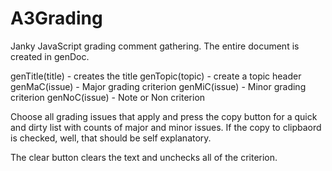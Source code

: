 # A3Grading

Janky JavaScript grading comment gathering. The entire document is created in genDoc. 

genTitle(title) - creates the title
genTopic(topic) - create a topic header
genMaC(issue) - Major grading criterion
genMiC(issue) - Minor grading criterion
genNoC(issue) - Note or Non criterion

Choose all grading issues that apply and press the copy button for a quick and dirty list with counts of 
major and minor issues. If the copy to clipbaord is checked, well, that should be self explanatory. 

The clear button clears the text and unchecks all of the criterion. 
